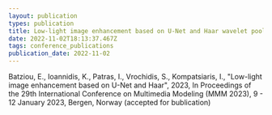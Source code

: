 ```yaml
---
layout: publication
types: publication
title: Low-light image enhancement based on U-Net and Haar wavelet pooling
date: 2022-11-02T18:13:37.467Z
tags: conference_publications
publication_date: 2022-11-02
---
```

<!--StartFragment-->

Batziou, E., Ioannidis, K., Patras, I., Vrochidis, S., Kompatsiaris, I., "Low-light image enhancement based on U-Net and Haar", 2023, In Proceedings of the 29th International Conference on Multimedia Modeling (MMM 2023), 9 - 12 January 2023, Bergen, Norway (accepted for bublication)

<!--EndFragment-->